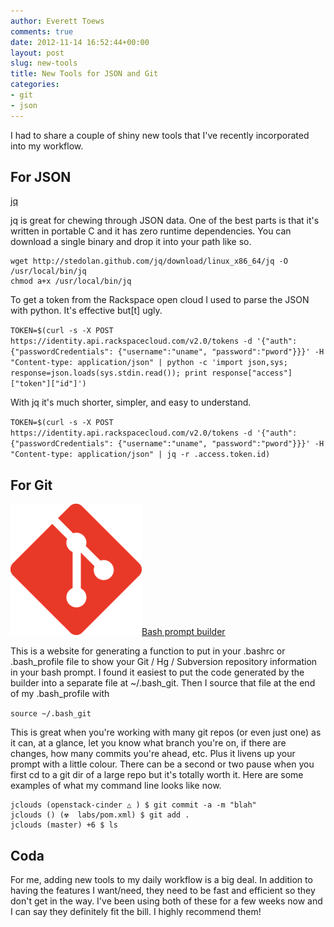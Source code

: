 ```yaml
---
author: Everett Toews
comments: true
date: 2012-11-14 16:52:44+00:00
layout: post
slug: new-tools
title: New Tools for JSON and Git
categories:
- git
- json
---
```


I had to share a couple of shiny new tools that I've recently incorporated into my workflow.

## For JSON

[jq](http://stedolan.github.com/jq/)

jq is great for chewing through JSON data. One of the best parts is that it's written in portable C and it has zero runtime dependencies. You can download a single binary and drop it into your path like so.

    wget http://stedolan.github.com/jq/download/linux_x86_64/jq -O /usr/local/bin/jq
    chmod a+x /usr/local/bin/jq

To get a token from the Rackspace open cloud I used to parse the JSON with python. It's effective but[t] ugly.

`TOKEN=$(curl -s -X POST https://identity.api.rackspacecloud.com/v2.0/tokens -d '{"auth": {"passwordCredentials": {"username":"uname", "password":"pword"}}}' -H "Content-type: application/json" | python -c 'import json,sys; response=json.loads(sys.stdin.read()); print response["access"]["token"]["id"]')`

With jq it's much shorter, simpler, and easy to understand.

`TOKEN=$(curl -s -X POST https://identity.api.rackspacecloud.com/v2.0/tokens -d '{"auth": {"passwordCredentials": {"username":"uname", "password":"pword"}}}' -H "Content-type: application/json" | jq -r .access.token.id)`

## For Git

<img class="img-right" src="/img/posts/git1.png"/>[Bash prompt builder](http://andrewray.me/bash-prompt-builder/index.html)

This is a website for generating a function to put in your .bashrc or .bash_profile file to show your Git / Hg / Subversion repository information in your bash prompt. I found it easiest to put the code generated by the builder into a separate file at ~/.bash_git. Then I source that file at the end of my .bash_profile with

`source ~/.bash_git`

This is great when you're working with many git repos (or even just one) as it can, at a glance, let you know what branch you're on, if there are changes, how many commits you're ahead, etc. Plus it livens up your prompt with a little colour. There can be a second or two pause when you first cd to a git dir of a large repo but it's totally worth it. Here are some examples of what my command line looks like now.

    jclouds (openstack-cinder △ ) $ git commit -a -m "blah"
    jclouds () (☢  labs/pom.xml) $ git add .
    jclouds (master) +6 $ ls

## Coda

For me, adding new tools to my daily workflow is a big deal. In addition to having the features I want/need, they need to be fast and efficient so they don't get in the way. I've been using both of these for a few weeks now and I can say they definitely fit the bill. I highly recommend them!
